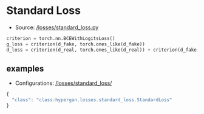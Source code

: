 # Standard Loss

* Source: [/losses/standard\_loss.py](https://github.com/HyperGAN/HyperGAN/tree/pytorch/hypergan/losses/standard_loss.py)

```python
criterion = torch.nn.BCEWithLogitsLoss()
g_loss = criterion(d_fake, torch.ones_like(d_fake))
d_loss = criterion(d_real, torch.ones_like(d_real)) + criterion(d_fake, torch.zeros_like(d_fake))
```

## examples

* Configurations: [/losses/standard\_loss/](https://github.com/HyperGAN/HyperGAN/tree/pytorch/hypergan/configurations/components/losses/standard_loss/)

```javascript
{
  "class": "class:hypergan.losses.standard_loss.StandardLoss"
}
```

